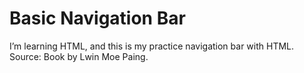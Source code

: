 # Basic Navigation Bar

I’m learning HTML, and this is my practice navigation bar with HTML.  
Source: Book by Lwin Moe Paing.
